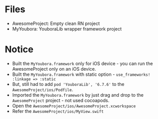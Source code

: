# Files
* AwesomeProject: Empty clean RN project
* MyYoubora: YouboraLib wrapper framework project

# Notice
* Built the `MyYoubora.framework` only for iOS device - you can run the AwesomeProject only on an iOS device.
* Built the `MyYoubora.framework` with static option - `use_frameworks! :linkage => :static`
* But, still had to add `pod 'YouboraLib', '6.7.6'` to the `AwesomeProject/ios/Podfile`.
* Imported the `MyYoubora.framework` by just drag and drop to the `AwesomeProject` project - not used cocoapods.
* Open the `AwesomeProject/ios/AwesomeProject.xcworkspace`
* Refer the `AwesomeProject/ios/MyView.swift`
